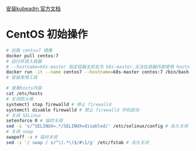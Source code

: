 [安装kubeadm 官方文档](https://kubernetes.io/zh-cn/docs/setup/production-environment/tools/kubeadm/install-kubeadm/)


CentOS 初始操作
================
```bash
# 拉取 centos7 镜像
docker pull centos:7
# 运行并进入容器
# --hostname=k8s-master 指定容器主机名为 k8s-master,无法在容器内部使用 hostnamectl set-hostname k8s-master 指定主机名，因为 hostnamectl 依赖 D-Bus 进行通信，而 D-Bus 默认是不启用的，所以需要先启用 D-Bus
docker run -it --name centos7 --hostname=k8s-master centos:7 /bin/bash
# 安装常用工具

# 查看hosts内容
cat /etc/hosts
# 关闭防火墙
systemctl stop firewalld # 停止 firewalld
systemctl disable firewalld # 禁止 firewalld 开机启动
# 关闭 SELinux
setenforce 0 # 临时关闭
sed -i 's/^SELINUX=.*/SELINUX=disabled/' /etc/selinux/config # 永久关闭
# 关闭 swap
swapoff -a # 临时关闭
sed -i '/ swap / s/^\(.*\)$/#\1/g' /etc/fstab # 永久关闭

```
